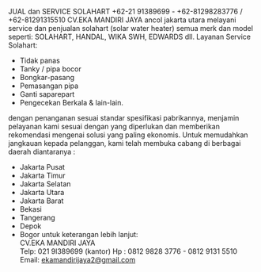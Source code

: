 JUAL dan SERVICE SOLAHART +62-21 91389699 - +62-81298283776 / +62-81291315510
CV.EKA MANDIRI JAYA ancol jakarta utara
melayani service dan penjualan solahart (solar water heater) semua merk dan model 
seperti: SOLAHART, HANDAL, WIKA SWH, EDWARDS dll. 
Layanan Service Solahart: 
* Tidak panas
* Tanky / pipa bocor
* Bongkar-pasang 
* Pemasangan pipa
* Ganti saparepart
* Pengecekan Berkala & lain-lain.

dengan penanganan sesuai standar spesifikasi pabrikannya, menjamin pelayanan kami sesuai dengan yang diperlukan dan memberikan rekomendasi mengenai solusi yang paling ekonomis. Untuk memudahkan jangkauan kepada pelanggan, kami telah membuka cabang di berbagai daerah diantaranya : 
- Jakarta Pusat 
- Jakarta Timur 
- Jakarta Selatan 
- Jakarta Utara 
- Jakarta Barat 
- Bekasi 
- Tangerang 
- Depok 
- Bogor 
untuk keterangan lebih lanjut:  
CV.EKA MANDIRI JAYA  
Telp: 021 9l389699 (kantor) 
Hp : 0812 9828 3776 - 0812 9131 5510
Email: ekamandirijaya2@gmail.com